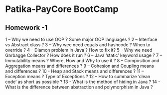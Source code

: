 # Patika-PayCore BootCamp 
## Homework -1 
1 – Why we need to use OOP ? Some major OOP languages ?
2 – Interface vs Abstract class ?
3 – Why wee need equals and hashcode ? When to override ?
4 – Diamon problem in Java ? How to fix it?
5 – Why we need Garbagge Collector ? How does it run ?
6 – Java ‘static’ keyword usage ?
7 – Immutability means ? Where, How and Why to use it ?
8 – Composition and Aggregation means and differences ?
9 – Cohesion and Coupling means and differences ?
10 - Heap and Stack means and differences ?
11 – Exception means ? Type of Exceptions ?
12 – How to summarize ‘clean code’ as short as possible ?
13 - What is the method of hiding in Java ?
14 - What is the difference between abstraction and polymorphism in Java ?
